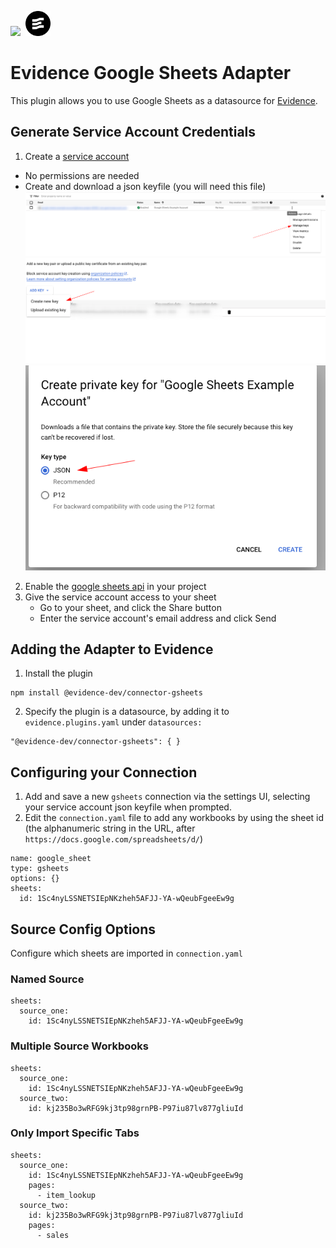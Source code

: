 <img src="https://www.google.com/images/about/sheets-icon.svg" height="40"  style="margin-right: 50;"/><span>&nbsp;&nbsp;</span><img src="https://raw.githubusercontent.com/evidence-dev/media-kit/main/svg/logo-round-white-on-black.svg" height="40"/>

# Evidence Google Sheets Adapter

This plugin allows you to use Google Sheets as a datasource for [Evidence](https://evidence.dev).

## Generate Service Account Credentials

1. Create a [service account](https://console.cloud.google.com/iam-admin/serviceaccounts)
  - No permissions are needed
  - Create and download a json keyfile (you will need this file)
    ![Create a Key](image-1.png)
    ![Creata a Key](image-2.png)
    ![Create a Key](image-3.png)
2. Enable the [google sheets api](https://console.cloud.google.com/marketplace/product/google/sheets.googleapis.com?) in your project
3. Give the service account access to your sheet
   - Go to your sheet, and click the Share button
   - Enter the service account's email address and click Send


## Adding the Adapter to Evidence

1. Install the plugin
```
npm install @evidence-dev/connector-gsheets
```
2. Specify the plugin is a datasource, by adding it to `evidence.plugins.yaml` under `datasources:`
```
"@evidence-dev/connector-gsheets": { }
```

## Configuring your Connection

1. Add and save a new `gsheets` connection via the settings UI, selecting your service account json keyfile when prompted.
2. Edit the `connection.yaml` file to add any workbooks by using the sheet id (the alphanumeric string in the URL, after `https://docs.google.com/spreadsheets/d/`)


```
name: google_sheet
type: gsheets
options: {}
sheets:
  id: 1Sc4nyLSSNETSIEpNKzheh5AFJJ-YA-wQeubFgeeEw9g
```

## Source Config Options

Configure which sheets are imported in `connection.yaml`

### Named Source

```
sheets:
  source_one: 
    id: 1Sc4nyLSSNETSIEpNKzheh5AFJJ-YA-wQeubFgeeEw9g
```


### Multiple Source Workbooks

```
sheets:
  source_one: 
    id: 1Sc4nyLSSNETSIEpNKzheh5AFJJ-YA-wQeubFgeeEw9g
  source_two: 
    id: kj235Bo3wRFG9kj3tp98grnPB-P97iu87lv877gliuId
```

### Only Import Specific Tabs

```
sheets:
  source_one: 
    id: 1Sc4nyLSSNETSIEpNKzheh5AFJJ-YA-wQeubFgeeEw9g
    pages: 
      - item_lookup
  source_two: 
    id: kj235Bo3wRFG9kj3tp98grnPB-P97iu87lv877gliuId
    pages: 
      - sales
```
